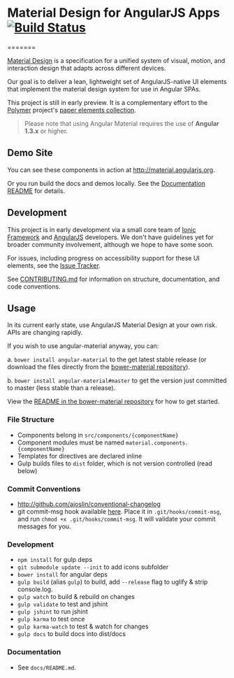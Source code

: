 # Material Design for AngularJS Apps [![Build Status](https://travis-ci.org/angular/material.svg)](https://travis-ci.org/angular/material)

=======

[Material Design](http://www.google.com/design/spec/material-design/) is a specification for a unified system of visual, motion, and interaction design that adapts across different devices.

Our goal is to deliver a lean, lightweight set of AngularJS-native UI elements that implement the material design system for use in Angular SPAs.

This project is still in early preview. It is a complementary effort to the [Polymer](http://www.polymer-project.org/) project's [paper elements collection](http://www.polymer-project.org/docs/elements/paper-elements.html).

> Please note that using Angular Material requires the use of **Angular 1.3.x** or higher.

## Demo Site

You can see these components in action at http://material.angularjs.org.

Or you run build the docs and demos locally. See the [Documentation README](https://github.com/angular/material/tree/master/docs) for details.

## Development

This project is in early development via a small core team of [Ionic Framework](http://ionicframework.com/) and [AngularJS](http://angularjs.org) developers. We don't have guidelines yet for broader community involvement, although we hope to have some soon.

For issues, including progress on accessibility support for these UI elements, see the [Issue Tracker](https://github.com/angular/material/issues).

See [CONTRIBUTING.md](https://github.com/angular/material/tree/master/CONTRIBUTING.md) for information
on structure, documentation, and code conventions.

## Usage

In its current early state, use AngularJS Material Design at your own risk.  APIs are changing rapidly.

If you wish to use angular-material anyway, you can:

a. `bower install angular-material` to the get latest stable release (or download the files directly from the [bower-material repository](https://github.com/angular/bower-material)).

b. `bower install angular-material#master` to get the version just committed to master (less stable than a release).

View the [README in the bower-material repository](https://github.com/angular/bower-material/tree/master/README.md) for how to get started.

### File Structure

- Components belong in `src/components/{componentName}`
- Component modules must be named `material.components.{componentName}`
- Templates for directives are declared inline
- Gulp builds files to `dist` folder, which is not version controlled (read below)

### Commit Conventions

- http://github.com/ajoslin/conventional-changelog
- git commit-msg hook available [here](https://github.com/angular/angular.js/blob/master/validate-commit-msg.js).  Place it in `.git/hooks/commit-msg`, and run `chmod +x .git/hooks/commit-msg`. It will validate your commit messages for you.

### Development

- `npm install` for gulp deps
- `git submodule update --init` to add icons subfolder
- `bower install` for angular deps
- `gulp build` (alias `gulp`) to build, add `--release` flag to uglify & strip console.log.
- `gulp watch` to build & rebuild on changes
- `gulp validate` to test and jshint
- `gulp jshint` to run jshint
- `gulp karma` to test once
- `gulp karma-watch` to test & watch for changes
- `gulp docs` to build docs into dist/docs

### Documentation

- See `docs/README.md`. 
